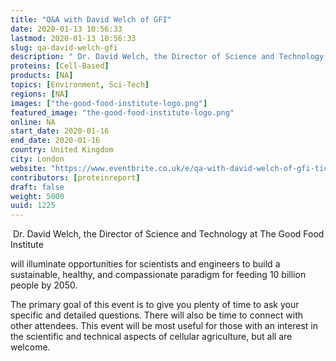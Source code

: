```yaml
---
title: "Q&A with David Welch of GFI"
date: 2020-01-13 10:56:33
lastmod: 2020-01-13 10:56:33
slug: qa-david-welch-gfi
description: " Dr. David Welch, the Director of Science and Technology at The Good Food Institute will illuminate opportunities for scientists and engineers to build a sustainable, healthy, and compassionate paradigm for feeding 10 billion people by 2050.The primary goal of this event is to give you plenty of time to ask your specific and detailed questions. There will also be time to connect with other attendees. This event will be most useful for those with an interest in the scientific and technical aspects of cellular agriculture, but all are welcome."
proteins: [Cell-Based]
products: [NA]
topics: [Environment, Sci-Tech]
regions: [NA]
images: ["the-good-food-institute-logo.png"]
featured_image: "the-good-food-institute-logo.png"
online: NA
start_date: 2020-01-16
end_date: 2020-01-16
country: United Kingdom
city: London
website: "https://www.eventbrite.co.uk/e/qa-with-david-welch-of-gfi-tickets-87525742853"
contributors: [proteinreport]
draft: false
weight: 5000
uuid: 1225
---
```

 Dr. David Welch, the Director of Science and Technology at The Good
Food Institute 

will illuminate opportunities for scientists and engineers to build a
sustainable, healthy, and compassionate paradigm for feeding 10 billion
people by 2050.

The primary goal of this event is to give you plenty of time to ask your
specific and detailed questions. There will also be time to connect with
other attendees. This event will be most useful for those with an
interest in the scientific and technical aspects of cellular
agriculture, but all are welcome.
